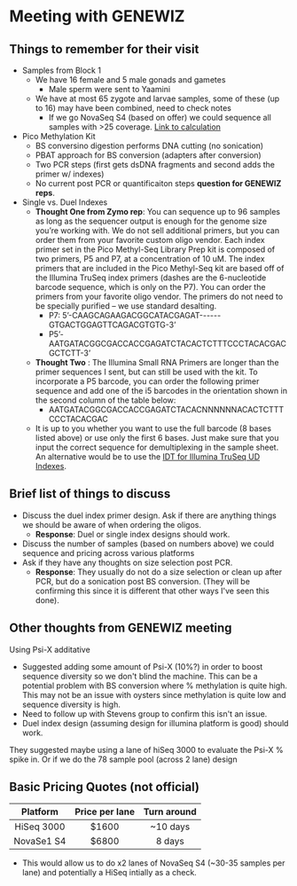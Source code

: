 # Meeting with GENEWIZ


## Things to remember for their visit
 * Samples from Block 1
   * We have 16 female and 5 male gonads and gametes
      * Male sperm were sent to Yaamini
   * We have at most 65 zygote and larvae samples, some of these (up to 16) may have been combined, need to check notes
      * If we go NovaSeq S4 (based on offer) we could sequence all samples with >25 coverage. [Link to calculation](https://github.com/epigeneticstoocean/2018OAExp_larvae/blob/master/notebook/20191112_illuminaCostCalSummary.md)
 * Pico Methylation Kit
   * BS conversino digestion performs DNA cutting (no sonication)
   * PBAT approach for BS conversion (adapters after conversion)
   * Two PCR steps (first gets dsDNA fragments and second adds the primer w/ indexes)
   * No current post PCR or quantificaiton steps **question for GENEWIZ reps**.
 * Single vs. Duel Indexes
    * **Thought One from Zymo rep**: You can sequence up to 96 samples as long as the sequencer output is enough for the genome size you’re working with. We do not sell additional primers, but you can order them from your favorite custom oligo vendor. Each index primer set in the Pico Methyl-Seq Library Prep kit is composed of two primers, P5 and P7, at a concentration of 10 uM. The index primers that are included in the Pico Methyl-Seq kit are based off of the Illumina TruSeq index primers (dashes are the 6-nucleotide barcode sequence, which is only on the P7). You can order the primers from your favorite oligo vendor. The primers do not need to be specially purified – we use standard desalting.
      * P7: 5’-CAAGCAGAAGACGGCATACGAGAT------GTGACTGGAGTTCAGACGTGTG-3’
      * P5’-AATGATACGGCGACCACCGAGATCTACACTCTTTCCCTACACGACGCTCTT-3’
    * **Thought Two** : The Illumina Small RNA Primers are longer than the primer sequences I sent, but can still be used with the kit. To incorporate a P5 barcode, you can order the following primer sequence and add one of the i5 barcodes in the orientation shown in the second column of the table below:
      * AATGATACGGCGACCACCGAGATCTACACNNNNNNACACTCTTTCCCTACACGAC
    * It is up to you whether you want to use the full barcode (8 bases listed above) or use only the first 6 bases. Just make sure that you input the correct sequence for demultiplexing in the sample sheet. An alternative would be to use the [IDT for Illumina TruSeq UD Indexes](https://support.illumina.com/sequencing/sequencing_kits/idt-truseq-dna-rna-udi.html).

## Brief list of things to discuss
  * Discuss the duel index primer design. Ask if there are anything things we should be aware of when ordering the oligos.
    * **Response**: Duel or single index designs should work.
  * Discuss the number of samples (based on numbers above) we could sequence and pricing across various platforms
  * Ask if they have any thoughts on size selection post PCR.
    * **Response**: They usually do not do a size selection or clean up after PCR, but do a sonication post BS conversion. (They will be confirming this since it is different that other ways I've seen this done).

## Other thoughts from GENEWIZ meeting

Using Psi-X additative
  * Suggested adding some amount of Psi-X (10%?) in order to boost sequence diversity so we don't blind the machine. This can be a potential problem with BS conversion where % methylation is quite high. This may not be an issue with oysters since methylation is quite low and sequence diversity is high.
  * Need to follow up with Stevens group to confirm this isn't an issue.
  * Duel index design (assuming design for illumina platform is good) should work.
  
They suggested maybe using a lane of hiSeq 3000 to evaluate the Psi-X % spike in. Or if we do the 78 sample pool (across 2 lane) design

## Basic Pricing Quotes (not official)

| Platform | Price per lane | Turn around |
|:--------:|:--------------:|:-----------:|
| HiSeq 3000 | $1600 |  ~10 days |
| NovaSe1 S4 | $6800 | 8 days |

* This would allow us to do x2 lanes of NovaSeq S4 (~30-35 samples per lane) and potentially a HiSeq intially as a check.
